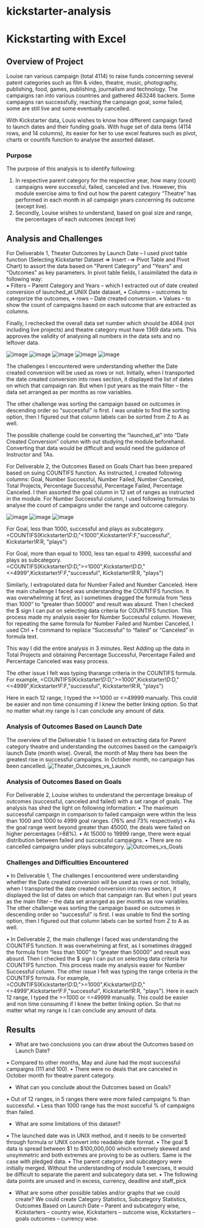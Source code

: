 # kickstarter-analysis

# Kickstarting with Excel

## Overview of Project

Louise ran various campaign (total 4114) to raise funds concerning several patent categories such as film & video, theatre, music, photography, publishing, food, games, publishing, journalism and technology. The campaigns ran into various countries and gathered 463246 backers. Some campaigns ran successfully, reaching the campaign goal, some failed, some are still live and some eventually cancelled. 

With Kickstarter data, Louis wishes to know how different campaign fared to launch dates and their funding goals. With huge set of data items (4114 rows, and 14 columns), its easier for her to use excel features such as pivot, charts or countifs function to analyse the assorted dataset.

### Purpose

The purpose of this analysis is to identify following:
1.	In respective parent category for the respective year, how many (count) campaigns were successful, failed, canceled and live.  However, this module exercise aims to find out how the parent category “Theatre” has performed in each month in all campaign years concerning its outcome (except live). 
2.	Secondly, Louise wishes to understand, based on goal size and range, the percentages of each outcomes (except live)

## Analysis and Challenges

For Deliverable 1, Theater Outcomes by Launch Date – I used pivot table function (Selecting Kickstarter Dataset => Insert -=> Pivot Table and Pivot Chart) to assort the data based on "Parent Category" and "Years” and “Outcomes” as key parameters.  In pivot table fields, I assimilated the data in following way:  
•	Filters – Parent Category and Years – which I extracted out of date created conversion of launched_at UNIX Date dataset, 
•	Columns – outcomes to categorize the outcomes, 
•	rows – Date created conversion. 
•	Values – to show the count of campaigns based on each outcome that are extracted as columns.

Finally, I rechecked the overall data set number which should be 4064 (not including live projects) and theatre category must have 1369 data sets. This approves the validity of analysing all numbers in the data sets and no leftover data.

![image](https://user-images.githubusercontent.com/86085614/124415045-fb9d9580-dd21-11eb-8353-71d2ae876c8f.png)
![image](https://user-images.githubusercontent.com/86085614/124415053-048e6700-dd22-11eb-8f0f-281082fb7155.png)
![image](https://user-images.githubusercontent.com/86085614/124415068-0a844800-dd22-11eb-9ba8-e39bb958f925.png)
![image](https://user-images.githubusercontent.com/86085614/124415080-107a2900-dd22-11eb-87cb-d82f19801939.png)
![image](https://user-images.githubusercontent.com/86085614/124415093-15d77380-dd22-11eb-97ed-f79580ff5c99.png)

The challenges I encountered were understanding whether the Date created conversion will be used as rows or not. Initially, when I transported the date created conversion into rows section, it displayed the list of dates on which that campaign ran. But when I put years as the main filter – the data set arranged as per months as row variables.

The other challenge was sorting the campaign based on outcomes in descending order so "successful" is first. I was unable to find the sorting option, then I figured out that column labels can be sorted from Z to A as well. 

The possible challenge could be converting the “launched_at” into “Date Created Conversion” column with out studying the module beforehand. Converting that data would be difficult and would need the guidance of Instructor and TAs. 

For Deliverable 2, the Outcomes Based on Goals Chart has been prepared based on suing COUNTIFS function. As instructed, I created following columns:  Goal, Number Successful, Number Failed, Number Canceled, Total Projects, Percentage Successful, Percentage Failed, Percentage Canceled. I then assorted the goal column in 12 set of ranges as instructed in the module. For Number Successful column, I used following formulas to analyse the count of campaigns under the range and outcome category.

![image](https://user-images.githubusercontent.com/86085614/124415193-50411080-dd22-11eb-8d6b-cfae62c1ff25.png)
![image](https://user-images.githubusercontent.com/86085614/124415197-533c0100-dd22-11eb-9cff-f6d69377ff86.png)
![image](https://user-images.githubusercontent.com/86085614/124415204-5c2cd280-dd22-11eb-813e-6ad741ed1079.png)


For Goal, less than 1000, successful and plays as subcategory.
=COUNTIFS(Kickstarter!$D:$D,"<1000",Kickstarter!$F:$F,"successful", Kickstarter!$R:$R, "plays") 

For Goal, more than equal to 1000, less tan equal to 4999, successful and plays as subcategory.
=COUNTIFS(Kickstarter!$D:$D,">=1000",Kickstarter!$D:$D,"<=4999",Kickstarter!$F:$F,"successful", Kickstarter!$R:$R, "plays")

Similarly, I extrapolated data for Number Failed and Number Canceled. 
Here the main challenge I faced was understanding the COUNTIFS function. It was overwhelming at first, as I sometimes dragged the formula from “less than 1000” to “greater than 50000” and result was absurd. Then I checked the $ sign I can put on selecting data criteria for COUNTIFS function. This process made my analysis easier for Number Successful column. However, for repeating the same formula for Number Failed and Number Canceled, I used Ctrl + f command to replace “Successful” to “failed” or “Canceled” in formula text. 

This way I did the entire analysis in 3 minutes. Rest Adding up the data in Total Projects and obtaining Percentage Successful, Percentage Failed and Percentage Canceled was easy process.

The other issue I felt was typing tharange criteria in the COUNTIFS formula. For example, =COUNTIFS(Kickstarter!$D:$D,">=1000",Kickstarter!$D:$D,"<=4999",Kickstarter!$F:$F,"successful", Kickstarter!$R:$R, "plays")

Here in each 12 range, I typed the >=1000 or <=49999 manually. This could be easier and non time consuming if I knew the better linking option. So that no matter what my range is I can conclude any amount of data. 


### Analysis of Outcomes Based on Launch Date

The overview of the Deliverable 1 is based on extracting data for Parent category theatre and understanding the outcomes based on the campaign’s launch Date (month wise). Overall, the month of May there has been the greatest rise in successful campaigns. In October month, no campaign has been cancelled.
![Theater_Outcomes_vs_Launch](https://user-images.githubusercontent.com/86085614/124415364-b0d04d80-dd22-11eb-8ea3-965b6c95e34e.png)

### Analysis of Outcomes Based on Goals

For Deliverable 2, Louise wishes to understand the percentage breakup of outcomes (successful, canceled and failed) with a set range of goals. The analysis has shed the light on following information: 
•	The maximum successful campaign in comparison to failed campaign were within the less than 1000 and 1000 to 4999 goal ranges. (76% and 73% respectively)
•	 As the goal range went beyond greater than 45000, the deals were failed on higher percentages (>88%).
•	At 15000 to 19999 range, there were equal distribution between failed and successful campaigns.
•	There are no cancelled campaigns under plays subcategory.
![Outcomes_vs_Goals](https://user-images.githubusercontent.com/86085614/124415335-a57d2200-dd22-11eb-8739-603c040975bc.png)


### Challenges and Difficulties Encountered

•	In Deliverable 1, The challenges I encountered were understanding whether the Date created conversion will be used as rows or not. Initially, when I transported the date created conversion into rows section, it displayed the list of dates on which that campaign ran. But when I put years as the main filter – the data set arranged as per months as row variables. The other challenge was sorting the campaign based on outcomes in descending order so "successful" is first. I was unable to find the sorting option, then I figured out that column labels can be sorted from Z to A as well. 

•	In Deliverable 2, the main challenge I faced was understanding the COUNTIFS function. It was overwhelming at first, as I sometimes dragged the formula from “less than 1000” to “greater than 50000” and result was absurd. Then I checked the $ sign I can put on selecting data criteria for COUNTIFS function. This process made my analysis easier for Number Successful column. The other issue I felt was typing the range criteria in the COUNTIFS formula. For example, =COUNTIFS(Kickstarter!$D:$D,">=1000",Kickstarter!$D:$D,"<=4999",Kickstarter!$F:$F,"successful", Kickstarter!$R:$R, "plays"). Here in each 12 range, I typed the >=1000 or <=49999 manually. This could be easier and non time consuming if I knew the better linking option. So that no matter what my range is I can conclude any amount of data. 


## Results

- What are two conclusions you can draw about the Outcomes based on Launch Date?

•	Compared to other months, May and June had the most successful campaigns (111 and 100). 
•	There were no deals that are canceled in October month for theatre parent category.


- What can you conclude about the Outcomes based on Goals?

•	Out of 12 ranges, in 5 ranges there were more failed campaigns % than successful.
•	 Less than 1000 range has the most succeful % of campaigns than failed.


- What are some limitations of this dataset?

•	The launched date was in UNIX method, and it needs to be converted through formula or UNIX convert into readable date format.
•	The goal $ data is spread between $1 to $100,000,000 which extremely skewed and unsymmetric and both extremes are proving to be as outliers. Same is the case with pledged data.
•	The parent category and subcategory were initially merged. Without the understanding of module 1 exercises, it would be difficult to separate the parent and subcategory data set.
•	The following data points are unused and in excess, currency, deadline and staff_pick


- What are some other possible tables and/or graphs that we could create?
We could create Category Statistics, Subcategory Statistics, Outcomes Based on Launch Date – Parent and subcategory wise, Kickstarters – country wise, Kickstarters – outcome wise, Kickstarters – goals outcomes – currency wise.
